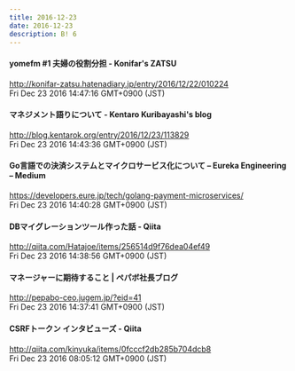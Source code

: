 ```yaml
---
title: 2016-12-23
date: 2016-12-23
description: B! 6
---
```


#### yomefm #1 夫婦の役割分担 - Konifar's ZATSU
http://konifar-zatsu.hatenadiary.jp/entry/2016/12/22/010224<br>
Fri Dec 23 2016 14:47:16 GMT+0900 (JST)<br>


#### マネジメント語りについて - Kentaro Kuribayashi's blog
http://blog.kentarok.org/entry/2016/12/23/113829<br>
Fri Dec 23 2016 14:43:36 GMT+0900 (JST)<br>


#### Go言語での決済システムとマイクロサービス化について – Eureka Engineering – Medium
https://developers.eure.jp/tech/golang-payment-microservices/<br>
Fri Dec 23 2016 14:40:28 GMT+0900 (JST)<br>


#### DBマイグレーションツール作った話 - Qiita
http://qiita.com/Hatajoe/items/256514d9f76dea04ef49<br>
Fri Dec 23 2016 14:38:56 GMT+0900 (JST)<br>


#### マネージャーに期待すること | ペパボ社長ブログ
http://pepabo-ceo.jugem.jp/?eid=41<br>
Fri Dec 23 2016 14:37:41 GMT+0900 (JST)<br>


#### CSRFトークン インタビューズ - Qiita
http://qiita.com/kinyuka/items/0fcccf2db285b704dcb8<br>
Fri Dec 23 2016 08:05:12 GMT+0900 (JST)<br>


